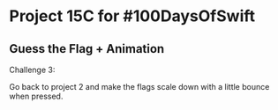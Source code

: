# Project 15C for #100DaysOfSwift

## Guess the Flag + Animation

Challenge 3:

Go back to project 2 and make the flags scale down with a little bounce when pressed.
